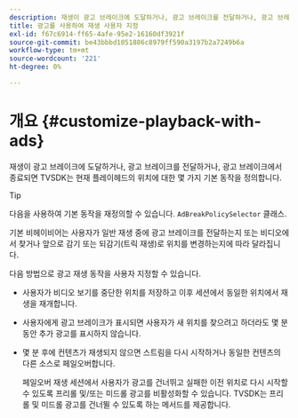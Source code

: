 ```yaml
---
description: 재생이 광고 브레이크에 도달하거나, 광고 브레이크를 전달하거나, 광고 브레이크에서 종료되면 TVSDK는 현재 플레이헤드의 위치에 대한 몇 가지 기본 동작을 정의합니다.
title: 광고를 사용하여 재생 사용자 지정
exl-id: f67c6914-ff65-4afe-95e2-16160df3921f
source-git-commit: be43bbbd1051886c8979ff590a3197b2a7249b6a
workflow-type: tm+mt
source-wordcount: '221'
ht-degree: 0%

---
```


# 개요 {#customize-playback-with-ads}

재생이 광고 브레이크에 도달하거나, 광고 브레이크를 전달하거나, 광고 브레이크에서 종료되면 TVSDK는 현재 플레이헤드의 위치에 대한 몇 가지 기본 동작을 정의합니다.

>[!TIP]
>
>다음을 사용하여 기본 동작을 재정의할 수 있습니다. `AdBreakPolicySelector` 클래스.

기본 비헤이비어는 사용자가 일반 재생 중에 광고 브레이크를 전달하는지 또는 비디오에서 찾거나 앞으로 감기 또는 되감기(트릭 재생)로 위치를 변경하는지에 따라 달라집니다.

다음 방법으로 광고 재생 동작을 사용자 지정할 수 있습니다.

* 사용자가 비디오 보기를 중단한 위치를 저장하고 이후 세션에서 동일한 위치에서 재생을 재개합니다.
* 사용자에게 광고 브레이크가 표시되면 사용자가 새 위치를 찾으려고 하더라도 몇 분 동안 추가 광고를 표시하지 않습니다.
* 몇 분 후에 컨텐츠가 재생되지 않으면 스트림을 다시 시작하거나 동일한 컨텐츠의 다른 소스로 페일오버합니다.

   페일오버 재생 세션에서 사용자가 광고를 건너뛰고 실패한 이전 위치로 다시 시작할 수 있도록 프리롤 및/또는 미드롤 광고를 비활성화할 수 있습니다. TVSDK는 프리롤 및 미드롤 광고를 건너뛸 수 있도록 하는 메서드를 제공합니다.
